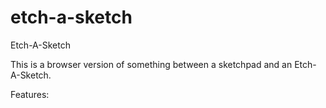 # etch-a-sketch
Etch-A-Sketch

This is a browser version of something between a sketchpad
and an Etch-A-Sketch.

Features: 
